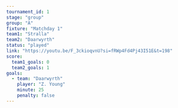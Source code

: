 ```yaml
---
tournament_id: 1
stage: "group"
group: "A"
fixture: "Matchday 1"
team1: "Stralla"
team2: "Daarwyrth"
status: "played"
link: "https://youtu.be/F_3ckioqvnU?si=fRWp4Fd4Pj43I51E&t=198"
score:
  team1_goals: 0
  team2_goals: 1
goals:
  - team: "Daarwyrth"
    player: "Z. Young"
    minute: 25
    penalty: false
---
```

